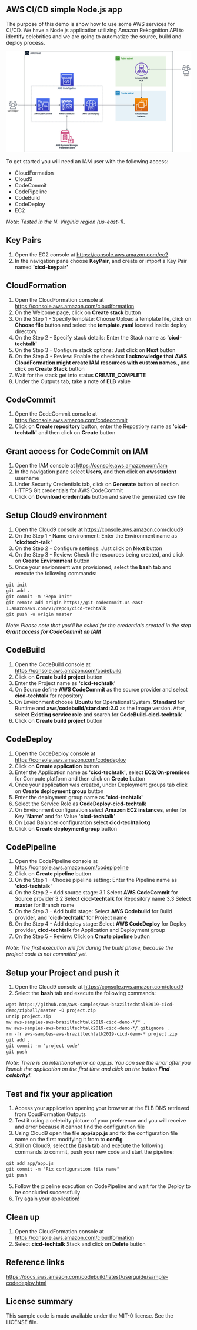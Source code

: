 ## AWS CI/CD simple Node.js app

The purpose of this demo is show how to use some AWS services for CI/CD. We have a Node.js application utilizing Amazon Rekognition API to identify celebrities and we are going to automatize the source, build and deploy process.


![demo](cicd.jpg)

To get started you will need an IAM user with the following access:
- CloudFormation
- Cloud9
- CodeCommit
- CodePipeline
- CodeBuild
- CodeDeploy
- EC2  

_Note: Tested in the N. Virginia region (us-east-1)._

## Key Pairs
1. Open the EC2 console at https://console.aws.amazon.com/ec2
2. In the navigation pane choose **KeyPair**, and create or import a Key Pair named **'cicd-keypair'**
 

## CloudFormation
1. Open the CloudFormation console at https://console.aws.amazon.com/cloudformation
2. On the Welcome page, click on **Create stack** button
3. On the Step 1 - Specify template: Choose Upload a template file, click on **Choose file** button and select the **template.yaml** located inside deploy directory
4. On the Step 2 - Specify stack details: Enter the Stack name as **'cicd-techtalk'**
5. On the Step 3 - Configure stack options: Just click on **Next** button
6. On the Step 4 - Review: Enable the checkbox **I acknowledge that AWS CloudFormation might create IAM resources with custom names.**, and click on **Create Stack** button
7. Wait for the stack get into status **CREATE_COMPLETE**
8. Under the Outputs tab, take a note of **ELB** value
  

## CodeCommit
1. Open the CodeCommit console at https://console.aws.amazon.com/codecommit
2. Click on **Create repository** button, enter the Repostiory name as **'cicd-techtalk'** and then click on **Create** button


## Grant access for CodeCommit on IAM
1. Open the IAM console at https://console.aws.amazon.com/iam
2. In the navigation pane select **Users**, and then click on **awsstudent** username
3. Under Security Credentials tab, click on **Generate** button of section HTTPS Git credentials for AWS CodeCommit
4. Click on **Download credentials** button and save the generated csv file
  

## Setup Cloud9 environment
1. Open the Cloud9 console at https://console.aws.amazon.com/cloud9
2. On the Step 1 - Name environment: Enter the Environment name as **'cicdtech-talk'**
3. On the Step 2 - Configure settings: Just click on **Next** button
4. On the Step 3 - Review: Check the resources being created, and click on **Create Environment** button 
5. Once your envionment was provisioned, select the **bash** tab and execute the following commands:
```
git init
git add .
git commit -m "Repo Init"
git remote add origin https://git-codecommit.us-east-1.amazonaws.com/v1/repos/cicd-techtalk
git push -u origin master
```

_Note: Please note that you'll be asked for the credentials created in the step **Grant access for CodeCommit on IAM**_

## CodeBuild
1. Open the CodeBuild console at https://console.aws.amazon.com/codebuild
2. Click on **Create build project** button
3. Enter the Project name as **'cicd-techtalk'**
4. On Source define **AWS CodeCommit** as the source provider and select **cicd-techtalk** for repository
5. On Environment choose **Ubuntu** for Operational System, **Standard** for Runtime and **aws/codebuild/standard:2.0** as the Image version. After, select **Existing service role** and search for **CodeBuild-cicd-techtalk**
6. Click on **Create build project** button


## CodeDeploy
1. Open the CodeDeploy console at https://console.aws.amazon.com/codedeploy
2. Click on **Create application** button
3. Enter the Application name as **'cicd-techtalk'**, select **EC2/On-premises** for Compute platform and then click on **Create** button
4. Once your application was created, under Deployment groups tab click on **Create deployment group** button
5. Enter the deployment group name as **'cicd-techtalk'**
6. Select the Service Role as **CodeDeploy-cicd-techtalk**
7. On Environment configuration select **Amazon EC2 instances**, enter for Key **'Name'** and for Value **'cicd-techtalk'**
8. On Load Balancer configuration select **cicd-techtalk-tg**
9. Click on **Create deployment group** button
   

## CodePipeline
1. Open the CodePipeline console at https://console.aws.amazon.com/codepipeline
2. Click on **Create pipeline** button
3. On the Step 1 - Choose pipeline setting: Enter the Pipeline name as **'cicd-techtalk'**
3. On the Step 2 - Add source stage:
3.1 Select **AWS CodeCommit** for Source provider
3.2 Select **cicd-techtalk** for Repository name
3.3 Select **master** for Branch name
4. On the Step 3 - Add build stage: Select **AWS Codebuild** for Build provider, and **'cicd-techtalk'** for Project name
5. On the Step 4 - Add deploy stage: Select **AWS CodeDeploy** for Deploy provider, **cicd-techtalk** for Application and Deployment group
6. On the Step 5 - Review: Click on **Create pipeline** button

_Note: The first execution will fail during the build phase, because the project code is not commited yet._


## Setup your Project and push it
1. Open the Cloud9 console at https://console.aws.amazon.com/cloud9
2. Select the **bash** tab and execute the following commands:
```
wget https://github.com/aws-samples/aws-braziltechtalk2019-cicd-demo/zipball/master -O project.zip
unzip project.zip
mv aws-samples-aws-braziltechtalk2019-cicd-demo-*/* .
mv aws-samples-aws-braziltechtalk2019-cicd-demo-*/.gitignore .
rm -fr aws-samples-aws-braziltechtalk2019-cicd-demo-* project.zip
git add .
git commit -m 'project code'
git push 
```

_Note: There is an intentional error on app.js. You can see the error after you launch the application on the first time and click on the button **Find celebrity!**._

## Test and fix your application ##
1. Access your application opening your browser at the ELB DNS retrieved from CoudFormation Outputs
2. Test it using a celebrity picture of your preference and you will receive and error because it cannot find the configuration file
3. Using Cloud9 open the file **app/app.js** and fix the configuration file name on the first modifying it from **<PLEASE-FIX-ME>** to **config**
4. Still on Cloud9, select the **bash** tab and execute the following commands to commit, push your new code and start the pipeline:
```
git add app/app.js
git commit -m "Fix configuration file name"
git push
```
5. Follow the pipeline execution on CodePipeline and wait for the Deploy to be concluded successfully
6. Try again your application!


## Clean up
1. Open the CloudFormation console at https://console.aws.amazon.com/cloudformation
2. Select **cicd-techtalk** Stack and click on **Delete** button


## Reference links
https://docs.aws.amazon.com/codebuild/latest/userguide/sample-codedeploy.html


## License summary
This sample code is made available under the MIT-0 license. See the LICENSE file.